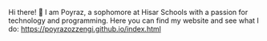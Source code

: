 Hi there! 👋 I am Poyraz, a sophomore at Hisar Schools with a passion for technology and programming. 
Here you can find my website and see what I do: https://poyrazozzengi.github.io/index.html
